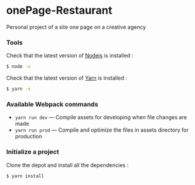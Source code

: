 # onePage-Restaurant

Personal project of a site one page on a creative agency



### Tools

Check that the latest version of [Nodejs](https://nodejs.org/en/download/) is installed :
```sh
$ node -v
```

Check that the latest version of [Yarn](https://yarnpkg.com/en/docs/install) is installed :
```sh
$ yarn -v
```



### Available Webpack commands

* `yarn run dev` — Compile assets for developing when file changes are made
* `yarn run prod` — Compile and optimize the files in assets directory for production



### Initialize a project

Clone the depot and install all the dependencies :
```sh
$ yarn install
```